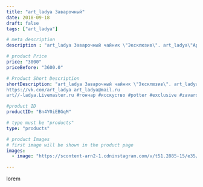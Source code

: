 ```yaml
---
title: "art_ladya Заварочный"
date: 2018-09-18
draft: false
tags: ["art_ladya"]

# meta description
description : "art_ladya Заварочный чайник \"Эксклюзив\". art_ladya\"Арт Ладья\" Гончарная мастерская в Нижнем Новгороде. Изготовление керамики и мастер//-классы по обучению. "

# product Price
price: "3000"
priceBefore: "3600.0"

# Product Short Description
shortDescription: "art_ladya Заварочный чайник \"Эксклюзив\". art_ladya\"Арт Ладья\" Гончарная мастерская в Нижнем Новгороде. Изготовление керамики и мастер//-классы по обучению. 
https://vk.com/art_ladya art_ladya@mail.ru 
art//-ladya.Livemaster.ru #гончар #исскуство #potter #exclusive #zavarotnyuk #керамикаручнаяработа #керамиканазаказ #handmade #керамика #гончарнаяпосуда #эксклюзивнаякерамика #painter #tea #decor #ceramicar #nntoday #claygoods #restaurant #earthenware #ceramic #design #kraft #teatradition #ceramicart #teapot #заварочныйчайник #clay #авторскаякерамика"

#product ID
productID: "Bn4Y0iEBGqM"

# type must be "products"
type: "products"

# product Images
# first image will be shown in the product page
images:
  - image: "https://scontent-arn2-1.cdninstagram.com/v/t51.2885-15/e35/40705459_249277269114183_5796625316858091169_n.jpg?se=7&tp=1&_nc_ht=scontent-arn2-1.cdninstagram.com&_nc_cat=103&_nc_ohc=SpaMSzu9Z8cAX-Nyrvk&ccb=7-4&oh=ef73a06809280e3f89e5ffe7ce534dab&oe=6085B393&_nc_sid=86f79a&ig_cache_key=MTg3MTM1NDgwODI3NjExODE1Ng%3D%3D.2-ccb7-4"

---
```

lorem
